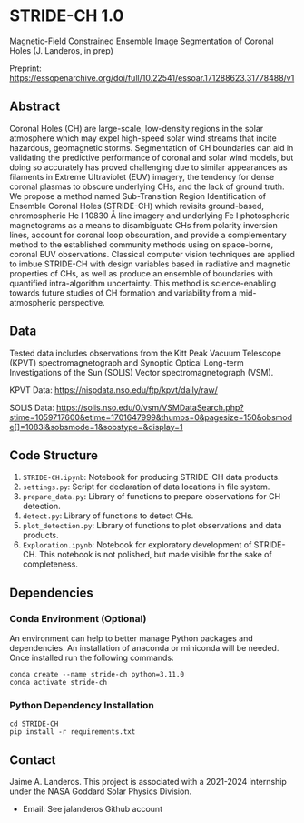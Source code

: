 # STRIDE-CH 1.0

Magnetic-Field Constrained Ensemble Image Segmentation of Coronal Holes (J. Landeros, in prep)

Preprint: https://essopenarchive.org/doi/full/10.22541/essoar.171288623.31778488/v1

## Abstract

Coronal Holes (CH) are large-scale, low-density regions in the solar atmosphere which may expel high-speed solar wind streams that incite hazardous, geomagnetic storms. Segmentation of CH boundaries can aid in validating the predictive performance of coronal and solar wind models, but doing so accurately has proved challenging due to similar appearances as filaments in Extreme Ultraviolet (EUV) imagery, the tendency for dense coronal plasmas to obscure underlying CHs, and the lack of ground truth. We propose a method named Sub-Transition Region Identification of Ensemble Coronal Holes (STRIDE-CH) which revisits ground-based, chromospheric He I 10830 Å line imagery and underlying Fe I photospheric magnetograms as a means to disambiguate CHs from polarity inversion lines, account for coronal loop obscuration, and provide a complementary method to the established community methods using on space-borne, coronal EUV observations. Classical computer vision techniques are applied to imbue STRIDE-CH with design variables based in radiative and magnetic properties of CHs, as well as produce an ensemble of boundaries with quantified intra-algorithm uncertainty. This method is science-enabling towards future studies of CH formation and variability from a mid-atmospheric perspective.

## Data

Tested data includes observations from the Kitt Peak Vacuum Telescope (KPVT) spectromagnetograph and Synoptic Optical Long-term Investigations of the Sun (SOLIS) Vector spectromagnetograph (VSM).

KPVT Data: https://nispdata.nso.edu/ftp/kpvt/daily/raw/

SOLIS Data: https://solis.nso.edu/0/vsm/VSMDataSearch.php?stime=1059717600&etime=1701647999&thumbs=0&pagesize=150&obsmode[]=1083i&sobsmode=1&sobstype=&display=1

## Code Structure

1. `STRIDE-CH.ipynb`: Notebook for producing STRIDE-CH data products.
2. `settings.py`: Script for declaration of data locations in file system.
3. `prepare_data.py`: Library of functions to prepare observations for CH detection.
4. `detect.py`: Library of functions to detect CHs.
5. `plot_detection.py`: Library of functions to plot observations and data products.
6. `Exploration.ipynb`: Notebook for exploratory development of STRIDE-CH. This notebook is not polished, but made visible for the sake of completeness.

## Dependencies

### Conda Environment (Optional)

An environment can help to better manage Python packages and dependencies. An installation of anaconda or miniconda will be needed. Once installed run the following commands:
```
conda create --name stride-ch python=3.11.0
conda activate stride-ch
```

### Python Dependency Installation

```
cd STRIDE-CH
pip install -r requirements.txt
```

## Contact

Jaime A. Landeros. This project is associated with a 2021-2024 internship under the NASA Goddard Solar Physics Division.
- Email: See jalanderos Github account

